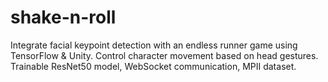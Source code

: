 # shake-n-roll
Integrate facial keypoint detection with an endless runner game using TensorFlow &amp; Unity. Control character movement based on head gestures. Trainable ResNet50 model, WebSocket communication, MPII dataset.
